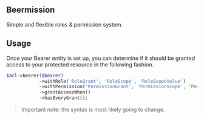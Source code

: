 ## Beermission

Simple and flexible roles & permission system.

## Usage

Once your Bearer entity is set up, you can determine if it should be granted access to your protected resource in the
following fashion.

```php
$acl->bearer($bearer)
            ->withRole('RoleGrant', 'RoleScope', 'RoleScopeValue')
            ->withPermission('PermissionGrant', 'PermissionScope', 'PermissionScopeValue')
            ->grantAccessWhen()
            ->hasEveryGrant();
```

> Important note: the syntax is most likely going to change.
